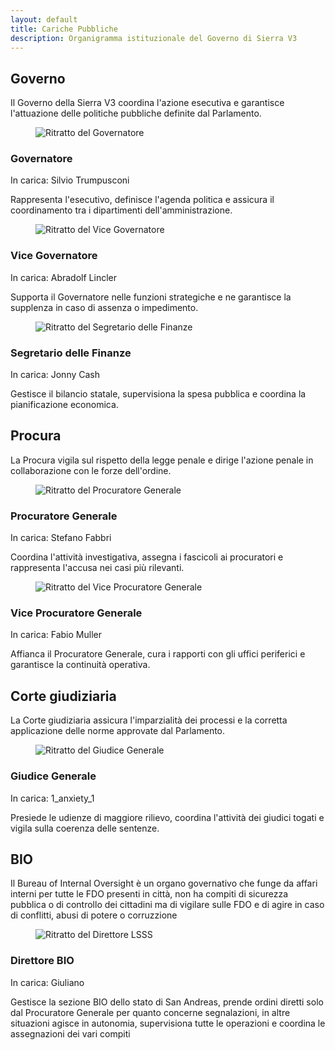 ```yaml
---
layout: default
title: Cariche Pubbliche
description: Organigramma istituzionale del Governo di Sierra V3
---
```


<section class="content-section">
  <h2>Governo</h2>
  <p>Il Governo della Sierra V3 coordina l'azione esecutiva e garantisce l'attuazione delle politiche pubbliche definite dal Parlamento.</p>
  <div class="governance-grid role-grid">
    <article class="department-card role-card">
      <figure class="role-media">
        <img src="{{ '/assets/images/silvio-trumpusconi.png' | relative_url }}" alt="Ritratto del Governatore" loading="lazy" />
      </figure>
      <div class="role-content">
        <h3>Governatore</h3>
        <p class="role-holder">In carica: <span>Silvio Trumpusconi</span></p>
        <p>Rappresenta l'esecutivo, definisce l'agenda politica e assicura il coordinamento tra i dipartimenti dell'amministrazione.</p>
      </div>
    </article>
    <article class="department-card role-card">
      <figure class="role-media">
        <img src="{{ '/assets/images/abradolf-lincler.png' | relative_url }}" alt="Ritratto del Vice Governatore" loading="lazy" />
      </figure>
      <div class="role-content">
        <h3>Vice Governatore</h3>
        <p class="role-holder">In carica: <span>Abradolf Lincler</span></p>
        <p>Supporta il Governatore nelle funzioni strategiche e ne garantisce la supplenza in caso di assenza o impedimento.</p>
      </div>
    </article>
    <article class="department-card role-card">
      <figure class="role-media">
        <img src="{{ '/assets/images/jonny-cash.png' | relative_url }}" alt="Ritratto del Segretario delle Finanze" loading="lazy" />
      </figure>
      <div class="role-content">
        <h3>Segretario delle Finanze</h3>
        <p class="role-holder">In carica: <span>Jonny Cash</span></p>
        <p>Gestisce il bilancio statale, supervisiona la spesa pubblica e coordina la pianificazione economica.</p>
      </div>
    </article>
  </div>
</section>

<section class="content-section">
  <h2>Procura</h2>
  <p>La Procura vigila sul rispetto della legge penale e dirige l'azione penale in collaborazione con le forze dell'ordine.</p>
  <div class="governance-grid role-grid">
    <article class="department-card role-card">
      <figure class="role-media">
        <img src="{{ '/assets/images/placeholder-portrait.png' | relative_url }}" alt="Ritratto del Procuratore Generale" loading="lazy" />
      </figure>
      <div class="role-content">
        <h3>Procuratore Generale</h3>
        <p class="role-holder">In carica: <span>Stefano Fabbri</span></p>
        <p>Coordina l'attività investigativa, assegna i fascicoli ai procuratori e rappresenta l'accusa nei casi più rilevanti.</p>
      </div>
    </article>
    <article class="department-card role-card">
      <figure class="role-media">
        <img src="{{ '/assets/images/placeholder-portrait.png' | relative_url }}" alt="Ritratto del Vice Procuratore Generale" loading="lazy" />
      </figure>
      <div class="role-content">
        <h3>Vice Procuratore Generale</h3>
        <p class="role-holder">In carica: <span>Fabio Muller</span></p>
        <p>Affianca il Procuratore Generale, cura i rapporti con gli uffici periferici e garantisce la continuità operativa.</p>
      </div>
    </article>
  </div>
</section>

<section class="content-section">
  <h2>Corte giudiziaria</h2>
  <p>La Corte giudiziaria assicura l'imparzialità dei processi e la corretta applicazione delle norme approvate dal Parlamento.</p>
  <div class="governance-grid role-grid">
    <article class="department-card role-card">
      <figure class="role-media">
        <img src="{{ '/assets/images/placeholder-portrait.png' | relative_url }}" alt="Ritratto del Giudice Generale" loading="lazy" />
      </figure>
      <div class="role-content">
        <h3>Giudice Generale</h3>
        <p class="role-holder">In carica: <span>1_anxiety_1</span></p>
        <p>Presiede le udienze di maggiore rilievo, coordina l'attività dei giudici togati e vigila sulla coerenza delle sentenze.</p>
      </div>
    </article>
  </div>
</section>

<section class="content-section">
  <h2>BIO</h2>
  <p>Il Bureau of Internal Oversight è un organo governativo che funge da affari interni per tutte le FDO presenti in città, non ha compiti di sicurezza pubblica o di controllo dei cittadini ma di vigilare sulle FDO e di agire in caso di conflitti, abusi di potere o corruzzione</p>
  <div class="governance-grid role-grid">
    <article class="department-card role-card">
      <figure class="role-media">
        <img src="{{ '/assets/images/placeholder-portrait.png' | relative_url }}" alt="Ritratto del Direttore LSSS" loading="lazy" />
      </figure>
      <div class="role-content">
        <h3>Direttore BIO</h3>
        <p class="role-holder">In carica: <span>Giuliano</span></p>
        <p>Gestisce la sezione BIO dello stato di San Andreas, prende ordini diretti solo dal Procuratore Generale per quanto concerne segnalazioni, in altre situazioni agisce in autonomia, supervisiona tutte le operazioni e coordina le assegnazioni dei vari compiti</p>
      </div>
    </article>
  </div>
</section>
